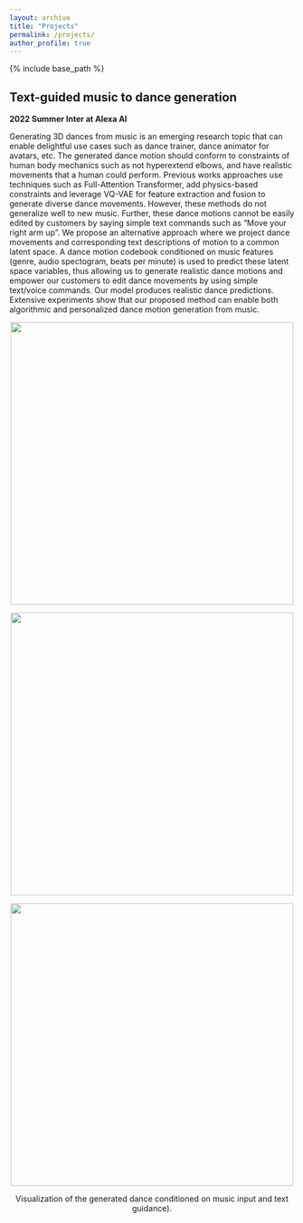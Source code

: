 ```yaml
---
layout: archive
title: "Projects"
permalink: /projects/
author_profile: true
---
```


{% include base_path %}

## Text-guided music to dance generation
<b> 2022 Summer Inter at Alexa AI </b>

Generating 3D dances from music is an emerging research topic that can enable delightful use cases such as dance trainer, 
dance animator for avatars, etc. The generated dance motion should conform to constraints of human body mechanics such as 
not hyperextend elbows, and have realistic movements that a human could perform. Previous works approaches use techniques 
such as Full-Attention Transformer, add physics-based constraints and leverage VQ-VAE for feature extraction and fusion to 
generate diverse dance movements. However, these methods do not generalize well to new music. Further, these dance 
motions cannot be easily edited by customers by saying simple text commands such as “Move your right arm up”. We propose an 
alternative approach where we project dance movements and corresponding text descriptions of motion to a common latent space. 
A dance motion codebook conditioned on music features (genre, audio spectogram, beats per minute) is used to predict these 
latent space variables, thus allowing us to generate realistic dance motions and empower our customers to edit dance movements 
by using simple text/voice commands. Our model produces realistic dance predictions. Extensive experiments show that our 
proposed method can enable both algorithmic and personalized dance motion generation from music.

<p float="left" align="center">
<img src="{{ site.baseurl }}/files/music_to_dance_model_1.png" width="500" />
</p>
<p float="left" align="center">
<img src="{{ site.baseurl }}/files/music_to_dance_model_2.png" width="500" />
</p>
<p float="left" align="center">
<img src="{{ site.baseurl }}/files/final_demo.gif" width="500" /> 
<figcaption align="center">
Visualization of the generated dance conditioned on music input and text guidance).

</figcaption>
</p>

[//]: # (<iframe src="https://drive.google.com/file/d/1uRkPxgTAInu8Pk81MsnR0pr4TQTiUaLm/preview"></iframe>)

[//]: # (<video autoplay="autoplay" loop="loop" width="768" height="512">)

[//]: # (  <source src="/assets/images/lorenz.mp4" type="video/mp4">)

[//]: # (  <source src="/assets/images/lorenz.webm" type="video/webm">)

[//]: # (</video>)


[//]: # (<p float="left" align="center">)

[//]: # (<img src="{{ site.baseurl }}/images/ADELE.png" width="500" /> )

[//]: # (<figcaption align="center">)

[//]: # (Visualization of the segmentation results of the baseline method SEAM and the baseline combined with the proposed ADaptive Early-Learning corrEction &#40;ADELE&#41;.)

[//]: # (</figcaption>)

[//]: # (</p>)
